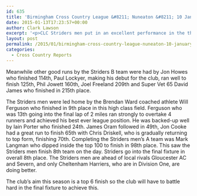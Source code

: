 ```yaml
---
id: 635
title: 'Birmingham Cross Country League &#8211; Nuneaton &#8211; 10 January 2015'
date: 2015-01-13T17:23:57+00:00
author: Clark Lawson
excerpt: '<p>CLC Striders men put in an excellent performance in the third round of the Birmingham Cross country League Division 2 in Leicestershire on Saturday.</p>'
layout: post
permalink: /2015/01/birmingham-cross-country-league-nuneaton-10-january-2015/
categories:
  - Cross Country Reports
---
```

Meanwhile other good runs by the Striders B team were had by Jon Howes who finished 114th, Paul Lockyer, making his debut for the club, ran well to finish 125th, Phil Jowett 160th, Joel Freeland 209th and Super Vet 65 David James who finished in 215th place.

The Striders men were led home by the Brendan Ward coached athlete Will Ferguson who finished in 9th place in this high class field. Ferguson who was 13th going into the final lap of 2 miles ran strongly to overtake 4 runners and achieved his best ever league position. He was backed-up well by Iain Porter who finished 24th. James Oram followed in 49th, Jon Cooke had a great run to finish 65th with Chris Driskell, who is gradually returning to top form, finishing 70th. Completing the Striders men&#8217;s A team was Mark Langman who dipped inside the top 100 to finish in 98th place. This saw the Striders men finish 8th team on the day. Striders go into the final fixture in overall 8th place. The Striders men are ahead of local rivals Gloucester AC and Severn, and only Cheltenham Harriers, who are in Division One, are doing better.

The club&#8217;s aim this season is a top 6 finish so the club will have to battle hard in the final fixture to achieve this.